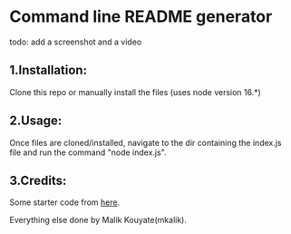 <CMDLINE-README>

# Command line README generator

todo: add a screenshot and a video

## 1.Installation:

Clone this repo or manually install the files
(uses node version 16.*)

## 2.Usage:

Once files are cloned/installed, navigate to the dir containing the index.js file and run the command "node index.js".

## 3.Credits:

Some starter code from [here](https://github.com/coding-boot-camp/potential-enigma).

Everything else done by Malik Kouyate(mkalik).
